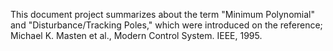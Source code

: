 This document project summarizes about the term "Minimum Polynomial" and "Disturbance/Tracking Poles," which were introduced on the reference; Michael K. Masten et al., Modern Control System. IEEE, 1995.

